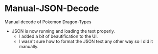 # Manual-JSON-Decode
Manual decode of Pokemon Dragon-Types

- JSON is now running and loading the text properly.
    * I added a bit of beautification to the UI.
    * I wasn't sure how to format the JSON text any other way so I did it manually.
